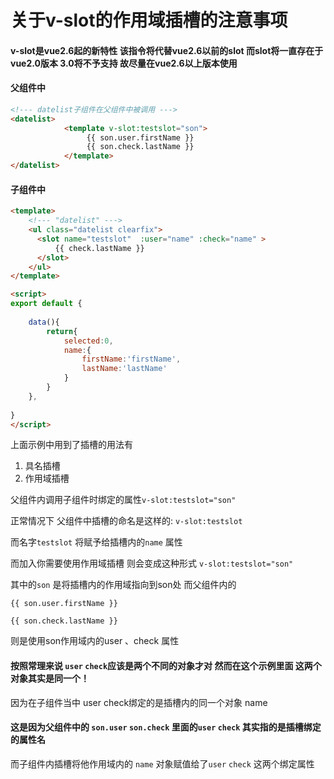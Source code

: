 # 关于v-slot的作用域插槽的注意事项

#### v-slot是vue2.6起的新特性 该指令将代替vue2.6以前的slot  而slot将一直存在于vue2.0版本 3.0将不予支持 故尽量在vue2.6以上版本使用

#### **父组件中**

```html
<!--- datelist子组件在父组件中被调用 --->
<datelist>
            <template v-slot:testslot="son">
                 {{ son.user.firstName }}
                 {{ son.check.lastName }}
            </template>
</datelist>
```

#### **子组件中**

```html
<template>
    <!--- "datelist" --->
    <ul class="datelist clearfix">
      <slot name="testslot"  :user="name" :check="name" >
          {{ check.lastName }}
      </slot>
    </ul>
</template>

<script>
export default {
    
    data(){
        return{
            selected:0,
            name:{
                firstName:'firstName',
                lastName:'lastName'
            }
        }
    },
   
}
</script>


```



上面示例中用到了插槽的用法有

1. 具名插槽
2. 作用域插槽



父组件内调用子组件时绑定的属性`v-slot:testslot="son"`   

正常情况下 父组件中插槽的命名是这样的: `v-slot:testslot` 

而名字`testslot`  将赋予给插槽内的`name` 属性



而加入你需要使用作用域插槽 则会变成这种形式 `v-slot:testslot="son"`

其中的`son` 是将插槽内的作用域指向到son处 而父组件内的

 `{{ son.user.firstName }}`   

`{{ son.check.lastName }}`

则是使用son作用域内的user 、check  属性

#### 按照常理来说 `user` `check`应该是两个不同的对象才对 然而在这个示例里面 这两个对象其实是同一个！

因为在子组件当中 user check绑定的是插槽内的同一个对象 name

#### 这是因为父组件中的 `son.user` `son.check`  里面的`user` `check` 其实指的是插槽绑定的属性名

而子组件内插槽将他作用域内的 `name` 对象赋值给了`user`  `check` 这两个绑定属性

